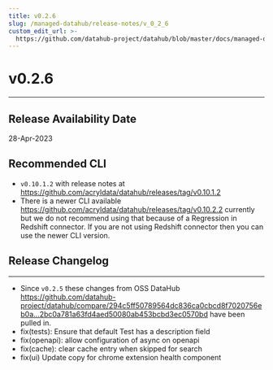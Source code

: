 ```yaml
---
title: v0.2.6
slug: /managed-datahub/release-notes/v_0_2_6
custom_edit_url: >-
  https://github.com/datahub-project/datahub/blob/master/docs/managed-datahub/release-notes/v_0_2_6.md
---
```

# v0.2.6
---

Release Availability Date
---
28-Apr-2023

Recommended CLI
---
- `v0.10.1.2` with release notes at https://github.com/acryldata/datahub/releases/tag/v0.10.1.2
- There is a newer CLI available https://github.com/acryldata/datahub/releases/tag/v0.10.2.2 currently but we do not recommend using that because of a Regression in Redshift connector. If you are not using Redshift connector then you can use the newer CLI version.

## Release Changelog
---
- Since `v0.2.5` these changes from OSS DataHub https://github.com/datahub-project/datahub/compare/294c5ff50789564dc836ca0cbcd8f7020756eb0a...2bc0a781a63fd4aed50080ab453bcbd3ec0570bd have been pulled in.
- fix(tests): Ensure that default Test has a description field
- fix(openapi): allow configuration of async on openapi
- fix(cache): clear cache entry when skipped for search
- fix(ui) Update copy for chrome extension health component
